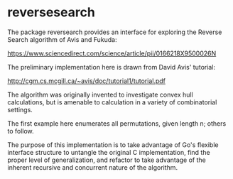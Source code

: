 # reversesearch

The package reversearch provides an interface for exploring the
Reverse Search algorithm of Avis and Fukuda:

https://www.sciencedirect.com/science/article/pii/0166218X9500026N

The preliminary implementation here is drawn from David Avis'
tutorial:

http://cgm.cs.mcgill.ca/~avis/doc/tutorial1/tutorial.pdf

The algorithm was originally invented to investigate convex hull
calculations, but is amenable to calculation in a variety of 
combinatorial settings.

The first example here enumerates all permutations, given length n; 
others to follow.

The purpose of this implementation is to take advantage of Go's
flexible interface structure to untangle the original C
implementation, find the proper level of generalization, and refactor
to take advantage of the inherent recursive and concurrent nature of 
the algorithm.
